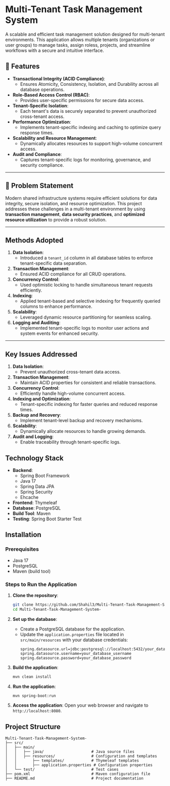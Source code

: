 # Multi-Tenant Task Management System

A scalable and efficient task management solution designed for multi-tenant environments. This application allows multiple tenants (organizations or user groups) to manage tasks, assign roless, projects, and streamline workflows with a secure and intuitive interface.

## 🚀 Features

- **Transactional Integrity (ACID Compliance)**:
  - Ensures Atomicity, Consistency, Isolation, and Durability across all database operations.
- **Role-Based Access Control (RBAC)**:
  - Provides user-specific permissions for secure data access.
- **Tenant-Specific Isolation**:
  - Each tenant's data is securely separated to prevent unauthorized cross-tenant access.
- **Performance Optimization**:
  - Implements tenant-specific indexing and caching to optimize query response times.
- **Scalability and Resource Management**:
  - Dynamically allocates resources to support high-volume concurrent access.
- **Audit and Compliance**:
  - Captures tenant-specific logs for monitoring, governance, and security compliance.

---

## 📝 Problem Statement

Modern shared infrastructure systems require efficient solutions for data integrity, secure isolation, and resource optimization. This project addresses these challenges in a multi-tenant environment by using **transaction management**, **data security practices**, and **optimized resource utilization** to provide a robust solution.

---

## Methods Adopted

1. **Data Isolation**:
   - Introduced a `tenant_id` column in all database tables to enforce tenant-specific data separation.
2. **Transaction Management**:
   - Ensured ACID compliance for all CRUD operations.
3. **Concurrency Control**:
   - Used optimistic locking to handle simultaneous tenant requests efficiently.
4. **Indexing**:
   - Applied tenant-based and selective indexing for frequently queried columns to enhance performance.
5. **Scalability**:
   - Leveraged dynamic resource partitioning for seamless scaling.
6. **Logging and Auditing**:
   - Implemented tenant-specific logs to monitor user actions and system events for enhanced security.

---

## Key Issues Addressed

1. **Data Isolation**:
   - Prevent unauthorized cross-tenant data access.
2. **Transaction Management**:
   - Maintain ACID properties for consistent and reliable transactions.
3. **Concurrency Control**:
   - Efficiently handle high-volume concurrent access.
4. **Indexing and Optimization**:
   - Tenant-specific indexing for faster queries and reduced response times.
5. **Backup and Recovery**:
   - Implement tenant-level backup and recovery mechanisms.
6. **Scalability**:
   - Dynamically allocate resources to handle growing demands.
7. **Audit and Logging**:
   - Enable traceability through tenant-specific logs.

## Technology Stack

- **Backend**: 
  - Spring Boot Framework
  - Java 17
  - Spring Data JPA
  - Spring Security
  - Ehcache
- **Frontend**: Thymeleaf
- **Database**: PostgreSQL
- **Build Tool**: Maven
- **Testing**: Spring Boot Starter Test

## Installation

### Prerequisites

- Java 17
- PostgreSQL
- Maven (build tool)

### Steps to Run the Application

1. **Clone the repository**:
   ```bash
   git clone https://github.com/Shahil3/Multi-Tenant-Task-Management-System-.git
   cd Multi-Tenant-Task-Management-System-
   ```

2. **Set up the database**:
   - Create a PostgreSQL database for the application.
   - Update the `application.properties` file located in `src/main/resources` with your database credentials:
     ```properties
     spring.datasource.url=jdbc:postgresql://localhost:5432/your_database_name
     spring.datasource.username=your_database_username
     spring.datasource.password=your_database_password
     ```

3. **Build the application**:
   ```bash
   mvn clean install
   ```

4. **Run the application**:
   ```bash
   mvn spring-boot:run
   ```

5. **Access the application**:
   Open your web browser and navigate to `http://localhost:8080`.

## Project Structure

```plaintext
Multi-Tenant-Task-Management-System-
├── src/
│   ├── main/
│   │   ├── java/                     # Java source files
│   │   ├── resources/                # Configuration and templates
│   │       ├── templates/            # Thymeleaf templates
│   │       ├── application.properties # Configuration properties
│   └── test/                         # Test cases
├── pom.xml                           # Maven configuration file
├── README.md                         # Project documentation
```

